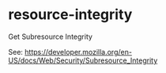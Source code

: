# resource-integrity
Get Subresource Integrity

See: https://developer.mozilla.org/en-US/docs/Web/Security/Subresource_Integrity

